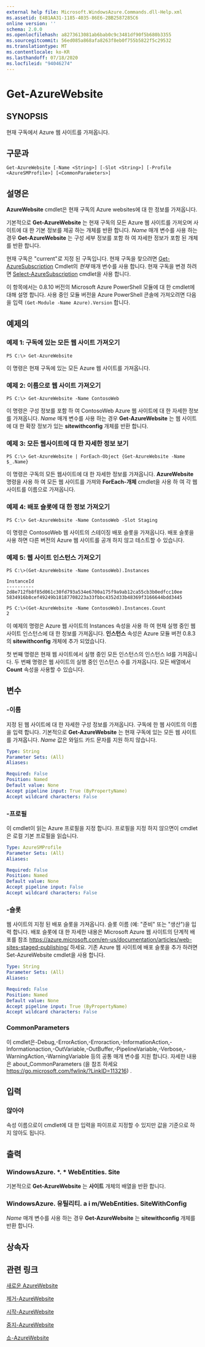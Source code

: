 ```yaml
---
external help file: Microsoft.WindowsAzure.Commands.dll-Help.xml
ms.assetid: E4B1AA31-1185-4035-86E6-2BB2587285C6
online version: ''
schema: 2.0.0
ms.openlocfilehash: a8273613081ab6bab0c9c3481df90f5b680b3355
ms.sourcegitcommit: 56ed085a868afa8263f8eb0f755b5822f5c29532
ms.translationtype: MT
ms.contentlocale: ko-KR
ms.lasthandoff: 07/18/2020
ms.locfileid: "94046274"
---
```

# Get-AzureWebsite

## SYNOPSIS
현재 구독에서 Azure 웹 사이트를 가져옵니다.

## 구문과

```
Get-AzureWebsite [-Name <String>] [-Slot <String>] [-Profile <AzureSMProfile>] [<CommonParameters>]
```

## 설명은
**AzureWebsite** cmdlet은 현재 구독의 Azure websites에 대 한 정보를 가져옵니다.

기본적으로 **Get-AzureWebsite** 는 현재 구독의 모든 Azure 웹 사이트를 가져오며 사이트에 대 한 기본 정보를 제공 하는 개체를 반환 합니다.
*Name* 매개 변수를 사용 하는 경우 **Get-AzureWebsite** 는 구성 세부 정보를 포함 하 여 자세한 정보가 포함 된 개체를 반환 합니다.

현재 구독은 "current"로 지정 된 구독입니다. 현재 구독을 찾으려면 [Get-AzureSubscription](https://go.microsoft.com/fwlink/?LinkID=397623) Cmdlet의 *현재* 매개 변수를 사용 합니다.
현재 구독을 변경 하려면 [Select-AzureSubscription](https://go.microsoft.com/fwlink/?LinkID=397628) cmdlet을 사용 합니다.

이 항목에서는 0.8.10 버전의 Microsoft Azure PowerShell 모듈에 대 한 cmdlet에 대해 설명 합니다.
사용 중인 모듈 버전을 Azure PowerShell 콘솔에 가져오려면 다음을 입력 `(Get-Module -Name Azure).Version` 합니다.

## 예제의

### 예제 1: 구독에 있는 모든 웹 사이트 가져오기
```
PS C:\> Get-AzureWebsite
```

이 명령은 현재 구독에 있는 모든 Azure 웹 사이트를 가져옵니다.

### 예제 2: 이름으로 웹 사이트 가져오기
```
PS C:\> Get-AzureWebsite -Name ContosoWeb
```

이 명령은 구성 정보를 포함 하 여 ContosoWeb Azure 웹 사이트에 대 한 자세한 정보를 가져옵니다.
*Name* 매개 변수를 사용 하는 경우 **Get-AzureWebsite** 는 웹 사이트에 대 한 확장 정보가 있는 **sitewithconfig** 개체를 반환 합니다.

### 예제 3: 모든 웹사이트에 대 한 자세한 정보 보기
```
PS C:\> Get-AzureWebsite | ForEach-Object {Get-AzureWebsite -Name $_.Name}
```

이 명령은 구독의 모든 웹사이트에 대 한 자세한 정보를 가져옵니다.
**AzureWebsite** 명령을 사용 하 여 모든 웹 사이트를 가져와 **ForEach-개체** cmdlet을 사용 하 여 각 웹 사이트를 이름으로 가져옵니다.

### 예제 4: 배포 슬롯에 대 한 정보 가져오기
```
PS C:\> Get-AzureWebsite -Name ContosoWeb -Slot Staging
```

이 명령은 ContosoWeb 웹 사이트의 스테이징 배포 슬롯을 가져옵니다.
배포 슬롯을 사용 하면 다른 버전의 Azure 웹 사이트를 공개 하지 않고 테스트할 수 있습니다.

### 예제 5: 웹 사이트 인스턴스 가져오기
```
PS C:\>(Get-AzureWebsite -Name ContosoWeb).Instances

InstanceId
----------
2d8e712fb8f85d061c30fd793a534e6700a175f9a9ab12ca55cb3b0edfcc10ee
5834916b8cef49249b18187708223a33fbbc4352d33b48369f3166644bdd3445

PS C:\>(Get-AzureWebsite -Name ContosoWeb).Instances.Count
2
```

이 예제의 명령은 Azure 웹 사이트의 Instances 속성을 사용 하 여 현재 실행 중인 웹 사이트 인스턴스에 대 한 정보를 가져옵니다.
**인스턴스** 속성은 Azure 모듈 버전 0.8.3의 **sitewithconfig** 개체에 추가 되었습니다.

첫 번째 명령은 현재 웹 사이트에서 실행 중인 모든 인스턴스의 인스턴스 Id를 가져옵니다.
두 번째 명령은 웹 사이트의 실행 중인 인스턴스 수를 가져옵니다.
모든 배열에서 **Count** 속성을 사용할 수 있습니다.

## 변수

### -이름
지정 된 웹 사이트에 대 한 자세한 구성 정보를 가져옵니다.
구독에 한 웹 사이트의 이름을 입력 합니다.
기본적으로 **Get-AzureWebsite** 는 현재 구독에 있는 모든 웹 사이트를 가져옵니다.
*Name* 값은 와일드 카드 문자를 지원 하지 않습니다.

```yaml
Type: String
Parameter Sets: (All)
Aliases: 

Required: False
Position: Named
Default value: None
Accept pipeline input: True (ByPropertyName)
Accept wildcard characters: False
```

### -프로필
이 cmdlet이 읽는 Azure 프로필을 지정 합니다.
프로필을 지정 하지 않으면이 cmdlet은 로컬 기본 프로필을 읽습니다.

```yaml
Type: AzureSMProfile
Parameter Sets: (All)
Aliases: 

Required: False
Position: Named
Default value: None
Accept pipeline input: False
Accept wildcard characters: False
```

### -슬롯
웹 사이트의 지정 된 배포 슬롯을 가져옵니다.
슬롯 이름 (예: "준비" 또는 "생산")을 입력 합니다.
배포 슬롯에 대 한 자세한 내용은 Microsoft Azure 웹 사이트의 단계적 배포를 참조 https://azure.microsoft.com/en-us/documentation/articles/web-sites-staged-publishing/ 하세요.
기존 Azure 웹 사이트에 배포 슬롯을 추가 하려면 Set-AzureWebsite cmdlet을 사용 합니다.

```yaml
Type: String
Parameter Sets: (All)
Aliases: 

Required: False
Position: Named
Default value: None
Accept pipeline input: True (ByPropertyName)
Accept wildcard characters: False
```

### CommonParameters
이 cmdlet은-Debug,-ErrorAction,-Erroraction,-InformationAction,-Informationaction,-OutVariable,-OutBuffer,-PipelineVariable,-Verbose,-WarningAction,-WarningVariable 등의 공통 매개 변수를 지원 합니다. 자세한 내용은 about_CommonParameters (을 참조 하세요 https://go.microsoft.com/fwlink/?LinkID=113216) .

## 입력

### 않아야
속성 이름으로이 cmdlet에 대 한 입력을 파이프로 지정할 수 있지만 값을 기준으로 하지 않아도 됩니다.

## 출력

### WindowsAzure. *. * WebEntities. Site
기본적으로 **Get-AzureWebsite** 는 **사이트** 개체의 배열을 반환 합니다.

### WindowsAzure. 유틸리티. a i m/WebEntities. SiteWithConfig
*Name* 매개 변수를 사용 하는 경우 **Get-AzureWebsite** 는 **sitewithconfig** 개체를 반환 합니다.

## 상속자

## 관련 링크

[새로운 AzureWebsite](./New-AzureWebsite.md)

[제거-AzureWebsite](./Remove-AzureWebsite.md)

[시작-AzureWebsite](./Start-AzureWebsite.md)

[중지-AzureWebsite](./Stop-AzureWebsite.md)

[쇼-AzureWebsite](./Show-AzureWebsite.md)


